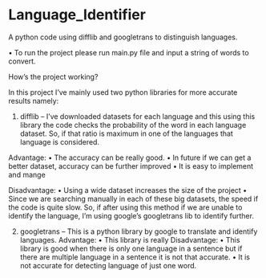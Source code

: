 # Language_Identifier
A python code using difflib and googletrans to distinguish languages. 


• To run the project please run main.py file and input a string of words to convert.


How’s the project working?


In this project I’ve mainly used two python libraries for more accurate results namely:


1. difflib – I’ve downloaded datasets for each language and this using this library the code
checks the probability of the word in each language dataset. So, if that ratio is maximum
in one of the languages that language is considered.


Advantage:
• The accuracy can be really good.
• In future if we can get a better dataset, accuracy can be further improved
• It is easy to implement and mange

Disadvantage:
• Using a wide dataset increases the size of the project
• Since we are searching manually in each of these big datasets, the speed if the
code is quite slow.
So, if after using this method if we are unable to identify the language, I’m using google’s
googletrans lib to identify further.

2. googletrans – This is a python library by google to translate and identify languages.
Advantage:
• This library is really
Disadvantage:
• This library is good when there is only one language in a sentence but if there
are multiple language in a sentence it is not that accurate.
• It is not accurate for detecting language of just one word.
